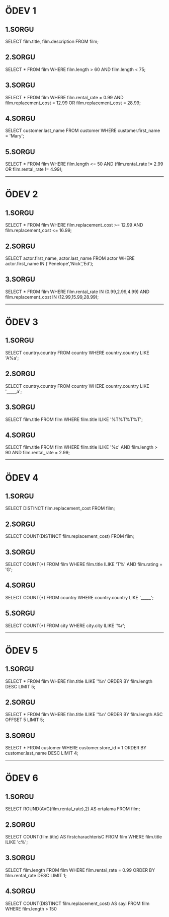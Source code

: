 # ÖDEV 1
## 1.SORGU

SELECT film.title, film.description FROM film;

## 2.SORGU

SELECT * FROM film
WHERE film.length > 60 AND film.length < 75;

## 3.SORGU

SELECT * FROM film
WHERE film.rental_rate = 0.99 AND film.replacement_cost = 12.99 OR film.replacement_cost = 28.99;

## 4.SORGU

SELECT customer.last_name FROM customer
WHERE customer.first_name = 'Mary';

## 5.SORGU

SELECT * FROM film
WHERE film.length <= 50 AND (film.rental_rate != 2.99 OR film.rental_rate != 4.99);

---------------------------------------------------------------------------------------
# ÖDEV 2
## 1.SORGU

SELECT * FROM film
WHERE film.replacement_cost >= 12.99 AND film.replacement_cost <= 16.99;

## 2.SORGU

SELECT actor.first_name, actor.last_name FROM actor
WHERE actor.first_name IN ('Penelope','Nick','Ed');

## 3.SORGU

SELECT * FROM film
WHERE film.rental_rate IN (0.99,2.99,4.99) AND film.replacement_cost IN (12.99,15.99,28.99);

---------------------------------------------------------------------------------------
# ÖDEV 3 
## 1.SORGU

SELECT country.country FROM country
WHERE country.country LIKE 'A%a';

## 2.SORGU

SELECT country.country FROM country
WHERE country.country LIKE '_____a';

## 3.SORGU

SELECT film.title FROM film
WHERE film.title ILIKE '%T%T%T%T';

## 4.SORGU

SELECT film.title FROM film
WHERE film.title ILIKE '%c' AND film.length > 90 AND film.rental_rate = 2.99;

--------------------------------------------------------------------------------------------------------
# ÖDEV 4
## 1.SORGU

SELECT DISTINCT film.replacement_cost FROM film;

## 2.SORGU

SELECT COUNT(DISTINCT film.replacement_cost) FROM film;

## 3.SORGU

SELECT COUNT(*) FROM film
WHERE film.title ILIKE 'T%' AND film.rating = 'G';

## 4.SORGU

SELECT COUNT(*) FROM country
WHERE country.country LIKE '_____';

## 5.SORGU

SELECT COUNT(*) FROM city
WHERE city.city ILIKE '%r';


--------------------------------------------------------------------------------------------------------
# ÖDEV 5
## 1.SORGU

SELECT * FROM film
WHERE film.title ILIKE '%n'
ORDER BY film.length DESC
LIMIT 5;

## 2.SORGU

SELECT * FROM film
WHERE film.title ILIKE '%n'
ORDER BY film.length ASC
OFFSET 5
LIMIT 5;

## 3.SORGU

SELECT * FROM customer
WHERE customer.store_id = 1
ORDER BY customer.last_name DESC
LIMIT 4;


--------------------------------------------------------------------------------------------------------
# ÖDEV 6
## 1.SORGU

SELECT ROUND(AVG(film.rental_rate),2) AS ortalama 
FROM film;

## 2.SORGU

SELECT COUNT(film.title) AS firstcharachterisC FROM film
WHERE film.title ILIKE 'c%';

## 3.SORGU

SELECT film.length FROM film
WHERE film.rental_rate = 0.99
ORDER BY film.rental_rate DESC
LIMIT 1;

## 4.SORGU

SELECT COUNT(DISTINCT film.replacement_cost) AS sayi FROM film
WHERE film.length > 150

